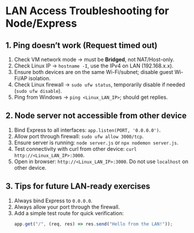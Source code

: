 # LAN Access Troubleshooting for Node/Express

## 1. Ping doesn’t work (Request timed out)

1. Check VM network mode → must be **Bridged**, not NAT/Host-only.
2. Check Linux IP → `hostname -I`, use the IPv4 on LAN (192.168.x.x).
3. Ensure both devices are on the same Wi-Fi/subnet; disable guest Wi-Fi/AP isolation.
4. Check Linux firewall → `sudo ufw status`, temporarily disable if needed (`sudo ufw disable`).
5. Ping from Windows → `ping <Linux_LAN_IP>`; should get replies.

## 2. Node server not accessible from other device

1. Bind Express to all interfaces: `app.listen(PORT, '0.0.0.0')`.
2. Allow port through firewall: `sudo ufw allow 3000/tcp`.
3. Ensure server is running: `node server.js` or `npx nodemon server.js`.
4. Test connectivity with curl from other device: `curl http://<Linux_LAN_IP>:3000`.
5. Open in browser: `http://<Linux_LAN_IP>:3000`. Do not use `localhost` on other device.

## 3. Tips for future LAN-ready exercises

1. Always bind Express to `0.0.0.0`.
2. Always allow your port through the firewall.
3. Add a simple test route for quick verification:
   ```js
   app.get("/", (req, res) => res.send("Hello from the LAN!"));
   ```
